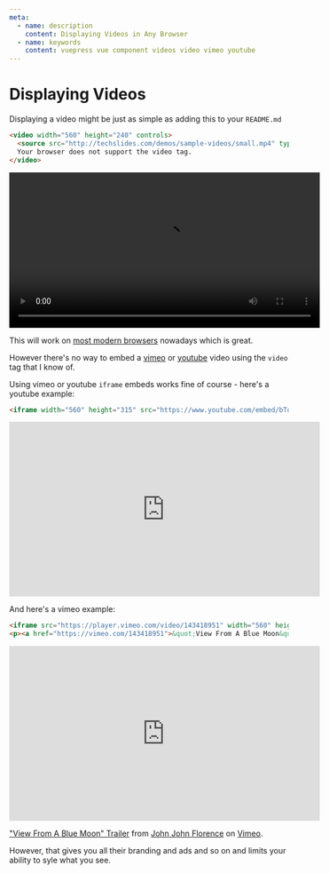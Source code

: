 ```yaml
---
meta:
  - name: description
    content: Displaying Videos in Any Browser
  - name: keywords
    content: vuepress vue component videos video vimeo youtube
---
```


# Displaying Videos

Displaying a video might be just as simple as adding this to your `README.md`

```html
<video width="560" height="240" controls>
  <source src="http://techslides.com/demos/sample-videos/small.mp4" type="video/mp4">
  Your browser does not support the video tag.
</video> 
```
<video width="560" controls>
  <source src="http://techslides.com/demos/sample-videos/small.mp4" type="video/mp4">
  Your browser does not support the video tag.
</video> 

This will work on [most modern browsers](https://en.wikipedia.org/wiki/HTML5_video) nowadays which is great.

However there's no way to embed a [vimeo](https://vimeo.com) or [youtube](https://www.youtube.com) video using the `video` tag that I know of.

Using vimeo or youtube `iframe` embeds works fine of course - here's a youtube example:

```html
<iframe width="560" height="315" src="https://www.youtube.com/embed/bTqVqk7FSmY" frameborder="0" allow="autoplay; encrypted-media" allowfullscreen></iframe>
```

<iframe width="560" height="315" src="https://www.youtube.com/embed/bTqVqk7FSmY" frameborder="0" allow="autoplay; encrypted-media" allowfullscreen></iframe>

And here's a vimeo example:

```html
<iframe src="https://player.vimeo.com/video/143418951" width="560" height="315" frameborder="0" webkitallowfullscreen mozallowfullscreen allowfullscreen></iframe>
<p><a href="https://vimeo.com/143418951">&quot;View From A Blue Moon&quot; Trailer</a> from <a href="https://vimeo.com/johnjohnflorence">John John Florence</a> on <a href="https://vimeo.com">Vimeo</a>.</p>
```

<iframe src="https://player.vimeo.com/video/143418951" width="560" height="315" frameborder="0" webkitallowfullscreen mozallowfullscreen allowfullscreen></iframe>
<p><a href="https://vimeo.com/143418951">&quot;View From A Blue Moon&quot; Trailer</a> from <a href="https://vimeo.com/johnjohnflorence">John John Florence</a> on <a href="https://vimeo.com">Vimeo</a>.</p>

However, that gives you all their branding and ads and so on and limits your ability to syle what you see.

